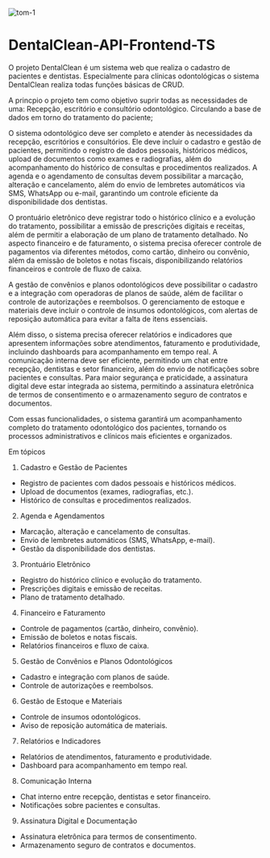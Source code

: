 ![tom-1](https://github.com/Bruunus/DentalClean-API-Frontend-TS/assets/60984727/fca2ff3d-87b8-439c-b567-2f9f24600c29)


# DentalClean-API-Frontend-TS
O projeto DentalClean é um sistema web que realiza o cadastro de pacientes e dentistas. Especialmente para clínicas odontológicas o sistema DentalClean realiza todas funções básicas de CRUD.

A princpio o projeto tem como objetivo suprir todas as necessidades de uma: Recepção, escritório e consultório odontológico. Circulando a base de dados em torno do tratamento do paciente;

O sistema odontológico deve ser completo e atender às necessidades da recepção, escritórios e consultórios. Ele deve incluir o cadastro e gestão de pacientes, permitindo o registro de dados pessoais, históricos médicos, upload de documentos como exames e radiografias, além do acompanhamento do histórico de consultas e procedimentos realizados. A agenda e o agendamento de consultas devem possibilitar a marcação, alteração e cancelamento, além do envio de lembretes automáticos via SMS, WhatsApp ou e-mail, garantindo um controle eficiente da disponibilidade dos dentistas.

O prontuário eletrônico deve registrar todo o histórico clínico e a evolução do tratamento, possibilitar a emissão de prescrições digitais e receitas, além de permitir a elaboração de um plano de tratamento detalhado. No aspecto financeiro e de faturamento, o sistema precisa oferecer controle de pagamentos via diferentes métodos, como cartão, dinheiro ou convênio, além da emissão de boletos e notas fiscais, disponibilizando relatórios financeiros e controle de fluxo de caixa.

A gestão de convênios e planos odontológicos deve possibilitar o cadastro e a integração com operadoras de planos de saúde, além de facilitar o controle de autorizações e reembolsos. O gerenciamento de estoque e materiais deve incluir o controle de insumos odontológicos, com alertas de reposição automática para evitar a falta de itens essenciais.

Além disso, o sistema precisa oferecer relatórios e indicadores que apresentem informações sobre atendimentos, faturamento e produtividade, incluindo dashboards para acompanhamento em tempo real. A comunicação interna deve ser eficiente, permitindo um chat entre recepção, dentistas e setor financeiro, além do envio de notificações sobre pacientes e consultas. Para maior segurança e praticidade, a assinatura digital deve estar integrada ao sistema, permitindo a assinatura eletrônica de termos de consentimento e o armazenamento seguro de contratos e documentos.

Com essas funcionalidades, o sistema garantirá um acompanhamento completo do tratamento odontológico dos pacientes, tornando os processos administrativos e clínicos mais eficientes e organizados.

Em tópicos

1. Cadastro e Gestão de Pacientes
  *  Registro de pacientes com dados pessoais e históricos médicos.
  *  Upload de documentos (exames, radiografias, etc.).
  *  Histórico de consultas e procedimentos realizados.
2. Agenda e Agendamentos
  *  Marcação, alteração e cancelamento de consultas.
  *  Envio de lembretes automáticos (SMS, WhatsApp, e-mail).
  *  Gestão da disponibilidade dos dentistas.
3. Prontuário Eletrônico
  *  Registro do histórico clínico e evolução do tratamento.
  *  Prescrições digitais e emissão de receitas.
  *  Plano de tratamento detalhado.
4. Financeiro e Faturamento
  *  Controle de pagamentos (cartão, dinheiro, convênio).
  *  Emissão de boletos e notas fiscais.
  *  Relatórios financeiros e fluxo de caixa.
5. Gestão de Convênios e Planos Odontológicos
  *  Cadastro e integração com planos de saúde.
  *  Controle de autorizações e reembolsos.
6. Gestão de Estoque e Materiais
  *  Controle de insumos odontológicos.
  *  Aviso de reposição automática de materiais.
7. Relatórios e Indicadores
  *  Relatórios de atendimentos, faturamento e produtividade.
  *  Dashboard para acompanhamento em tempo real.
8. Comunicação Interna
  *  Chat interno entre recepção, dentistas e setor financeiro.
  *  Notificações sobre pacientes e consultas.
9. Assinatura Digital e Documentação
  *  Assinatura eletrônica para termos de consentimento.
  *  Armazenamento seguro de contratos e documentos.

